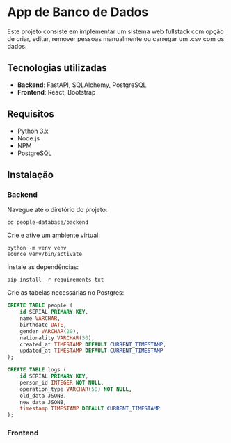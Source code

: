 # App de Banco de Dados

Este projeto consiste em implementar um sistema web fullstack com opção de criar, editar, remover pessoas manualmente ou carregar um .csv com os dados.

## Tecnologias utilizadas

- **Backend**: FastAPI, SQLAlchemy, PostgreSQL
- **Frontend**: React, Bootstrap

## Requisitos

- Python 3.x
- Node.js
- NPM
- PostgreSQL

## Instalação

### Backend
Navegue até o diretório do projeto:
```
cd people-database/backend
```
Crie e ative um ambiente virtual:
```
python -m venv venv
source venv/bin/activate
```
Instale as dependências:
```
pip install -r requirements.txt
```
Crie as tabelas necessárias no Postgres:
```sql
CREATE TABLE people (
    id SERIAL PRIMARY KEY,
    name VARCHAR,
    birthdate DATE,
    gender VARCHAR(20),
    nationality VARCHAR(50),
    created_at TIMESTAMP DEFAULT CURRENT_TIMESTAMP,
    updated_at TIMESTAMP DEFAULT CURRENT_TIMESTAMP
);

CREATE TABLE logs (
    id SERIAL PRIMARY KEY,
    person_id INTEGER NOT NULL,
    operation_type VARCHAR(50) NOT NULL,
    old_data JSONB,
    new_data JSONB,
    timestamp TIMESTAMP DEFAULT CURRENT_TIMESTAMP
);
```

### Frontend
